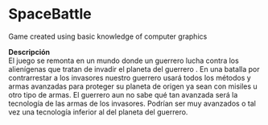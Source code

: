 # SpaceBattle

Game created using basic knowledge of computer graphics

<b>Descripción</b></br>
El juego se remonta en un mundo donde un guerrero lucha contra los alienígenas que tratan de invadir el planeta del guerrero . En una batalla por contrarrestar a los invasores nuestro guerrero usará todos los métodos y armas avanzadas para proteger su planeta de origen ya sean con misiles u otro tipo de armas.
El guerrero aun no sabe qué tan avanzada será la tecnología de las armas de los invasores. Podrían ser muy avanzados o tal vez una tecnología inferior al del planeta del guerrero.

